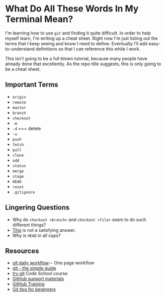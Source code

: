 # What Do All These Words In My Terminal Mean? #

I'm learning how to use `git` and finding it quite difficult. In order to help myself
learn, I'm writing up a cheat sheet. Right now I'm just listing out the 
terms that I keep seeing and know I need to define. Eventually I'll add
easy-to-understand definitions so that I can reference this while I work.

This isn't going to be a full blown tutorial, because many people have already done 
that excellently. As the repo title suggests, this is only going to be a cheat sheet.

## Important Terms ##

- `origin`
- `remote`
- `master`
- `branch`
- `checkout`
- `-m`
- `-d` === delete
- `-u`
- `push`
- `fetch`
- `pull`
- `clone`
- `add`
- `status`
- `merge`
- `stage`
- `HEAD`
- `reset`
- `.gitignore`

## Lingering Questions ##

- Why do `checkout <branch>` and `checkout <file>` seem to do such different things?
 - [This](http://stevelosh.com/blog/2013/04/git-koans/#one-thing-well) is not a satisfying answer.
- Why is `HEAD` in all caps?

## Resources ##

- [git daily workflow](https://www.sonassi.com/wp-content/uploads/2012/07/simple_git_daily_workflow.pdf)-- One page workflow
- [git - the simple guide](http://rogerdudler.github.io/git-guide/)
- [try git](http://try.github.io/) Code School course
- [GitHub support materials](https://help.github.com/)
- [GitHub Training](http://training.github.com/web/git-foundations/)
- [Git tips for beginners](http://markjberger.com/blog/git-tips-for-beginners-interested-in-open-source)
